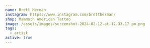 ```yaml
---
name: Brett Herman
instagram: https://www.instagram.com/brettherman/
shop: Mammoth American Tattoo
image: /assets/images/screenshot-2024-02-12-at-12.33.17 pm.png
tags:
  - artist
active: true
---
```


